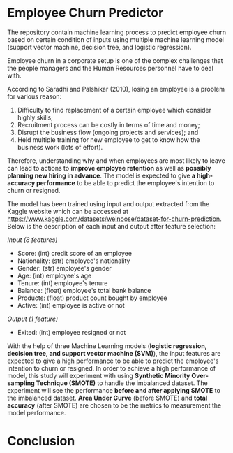 # Employee Churn Predictor

The repository contain machine learning process to predict employee churn based on certain condition of inputs using multiple machine learning model (support vector machine, decision tree, and logistic regression).

Employee churn in a corporate setup is one of the complex challenges that the people managers and the Human Resources personnel have to deal with. 

According to Saradhi and Palshikar (2010), losing an employee is a problem for various reason:

1. Difficulty to find replacement of a certain employee which consider highly skills;
2. Recruitment process can be costly in terms of time and money;
3. Disrupt the business flow (ongoing projects and services); and
4. Held multiple training for new employee to get to know how the business work (lots of effort).

Therefore, understanding why and when employees are most likely to leave can lead to actions to **improve employee retention** as well as **possibly planning new hiring in advance**. The model is expected to give **a high-accuracy performance** to be able to predict the employee's intention to churn or resigned.

The model has been trained using input and output extracted from the Kaggle website which can be accessed at https://www.kaggle.com/datasets/weinoose/dataset-for-churn-prediction. Below is the description of each input and output after feature selection:

_Input (8 features)_
 
- Score: (int) credit score of an employee
- Nationality: (str) employee's nationality
- Gender: (str) employee's gender
- Age: (int) employee's age
- Tenure: (int) employee's tenure
- Balance: (float) employee's total bank balance
- Products: (float) product count bought by employee
- Active: (int) employee is active or not
  
_Output (1 feature)_

- Exited: (int) employee resigned or not
  
With the help of three Machine Learning models (**logistic regression, decision tree, and support vector machine (SVM)**), the input features are expected to give a high performance to be able to predict the employee's intention to churn or resigned. In order to achieve a high performance of model, this study will experiment with using **Synthetic Minority Over-sampling Technique (SMOTE)** to handle the imbalanced dataset. The experiment will see the performance **before and after applying SMOTE** to the imbalanced dataset. **Area Under Curve** (before SMOTE) and **total accuracy** (after SMOTE) are chosen to be the metrics to measurement the model performance.

# Conclusion



